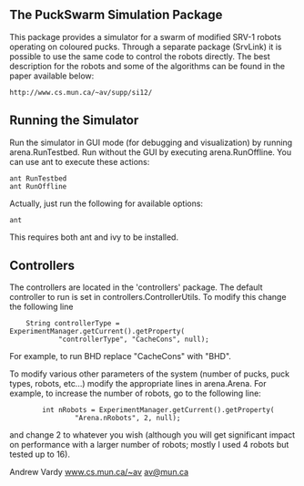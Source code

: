 The PuckSwarm Simulation Package
---------------------------------
This package provides a simulator for a swarm of modified SRV-1 robots
operating on coloured pucks.  Through a separate package (SrvLink) it is
possible to use the same code to control the robots directly.  The best
description for the robots and some of the algorithms can be found in the
paper available below:

    http://www.cs.mun.ca/~av/supp/si12/

Running the Simulator
----------------------
Run the simulator in GUI mode (for debugging and visualization) by running
arena.RunTestbed.  Run without the GUI by executing arena.RunOffline. You
can use ant to execute these actions:

    ant RunTestbed
    ant RunOffline

Actually, just run the following for available options:

    ant

This requires both ant and ivy to be installed.

Controllers
------------

The controllers are located in the 'controllers' package.  The default
controller to run is set in controllers.ControllerUtils.  To modify this
change the following line

        String controllerType = ExperimentManager.getCurrent().getProperty(
                "controllerType", "CacheCons", null);

For example, to run BHD replace "CacheCons" with "BHD".

To modify various other parameters of the system (number of pucks, puck types,
robots, etc...) modify the appropriate lines in arena.Arena.  For example, to
increase the number of robots, go to the following line:

            int nRobots = ExperimentManager.getCurrent().getProperty(
                    "Arena.nRobots", 2, null);

and change 2 to whatever you wish (although you will get significant impact
on performance with a larger number of robots; mostly I used 4 robots but tested
up to 16).

Andrew Vardy
www.cs.mun.ca/~av
av@mun.ca
